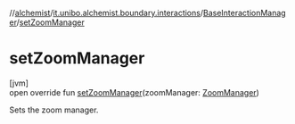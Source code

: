 //[alchemist](../../../index.md)/[it.unibo.alchemist.boundary.interactions](../index.md)/[BaseInteractionManager](index.md)/[setZoomManager](set-zoom-manager.md)

# setZoomManager

[jvm]\
open override fun [setZoomManager](set-zoom-manager.md)(zoomManager: [ZoomManager](../../it.unibo.alchemist.boundary.wormhole.interfaces/-zoom-manager/index.md))

Sets the zoom manager.
